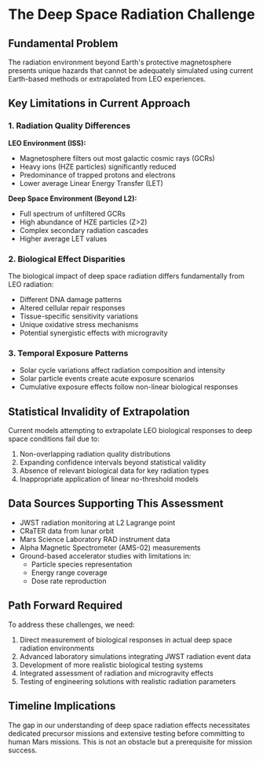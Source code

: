 # The Deep Space Radiation Challenge

## Fundamental Problem

The radiation environment beyond Earth's protective magnetosphere presents unique hazards that cannot be adequately simulated using current Earth-based methods or extrapolated from LEO experiences.

## Key Limitations in Current Approach

### 1. Radiation Quality Differences

**LEO Environment (ISS):**
- Magnetosphere filters out most galactic cosmic rays (GCRs)
- Heavy ions (HZE particles) significantly reduced
- Predominance of trapped protons and electrons
- Lower average Linear Energy Transfer (LET)

**Deep Space Environment (Beyond L2):**
- Full spectrum of unfiltered GCRs
- High abundance of HZE particles (Z>2)
- Complex secondary radiation cascades
- Higher average LET values

### 2. Biological Effect Disparities

The biological impact of deep space radiation differs fundamentally from LEO radiation:
- Different DNA damage patterns
- Altered cellular repair responses
- Tissue-specific sensitivity variations
- Unique oxidative stress mechanisms
- Potential synergistic effects with microgravity

### 3. Temporal Exposure Patterns

- Solar cycle variations affect radiation composition and intensity
- Solar particle events create acute exposure scenarios
- Cumulative exposure effects follow non-linear biological responses

## Statistical Invalidity of Extrapolation

Current models attempting to extrapolate LEO biological responses to deep space conditions fail due to:
1. Non-overlapping radiation quality distributions
2. Expanding confidence intervals beyond statistical validity
3. Absence of relevant biological data for key radiation types
4. Inappropriate application of linear no-threshold models

## Data Sources Supporting This Assessment

- JWST radiation monitoring at L2 Lagrange point
- CRaTER data from lunar orbit
- Mars Science Laboratory RAD instrument data
- Alpha Magnetic Spectrometer (AMS-02) measurements
- Ground-based accelerator studies with limitations in:
  - Particle species representation
  - Energy range coverage
  - Dose rate reproduction

## Path Forward Required

To address these challenges, we need:
1. Direct measurement of biological responses in actual deep space radiation environments
2. Advanced laboratory simulations integrating JWST radiation event data
3. Development of more realistic biological testing systems
4. Integrated assessment of radiation and microgravity effects
5. Testing of engineering solutions with realistic radiation parameters

## Timeline Implications

The gap in our understanding of deep space radiation effects necessitates dedicated precursor missions and extensive testing before committing to human Mars missions. This is not an obstacle but a prerequisite for mission success.
